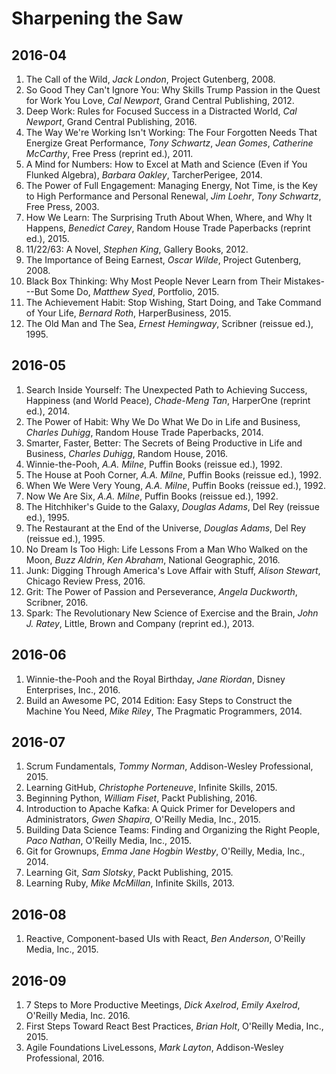 # Sharpening the Saw

## 2016-04

1. The Call of the Wild, _Jack London_, Project Gutenberg, 2008.
1. So Good They Can't Ignore You: Why Skills Trump Passion in the Quest for Work You Love, _Cal Newport_, Grand Central Publishing, 2012.
1. Deep Work: Rules for Focused Success in a Distracted World, _Cal Newport_, Grand Central Publishing, 2016.
1. The Way We're Working Isn't Working: The Four Forgotten Needs That Energize Great Performance, _Tony Schwartz_, _Jean Gomes_, _Catherine McCarthy_, Free Press (reprint ed.), 2011.
1. A Mind for Numbers: How to Excel at Math and Science (Even if You Flunked Algebra), _Barbara Oakley_, TarcherPerigee, 2014.
1. The Power of Full Engagement: Managing Energy, Not Time, is the Key to High Performance and Personal Renewal, _Jim Loehr_, _Tony Schwartz_, Free Press, 2003.
1. How We Learn: The Surprising Truth About When, Where, and Why It Happens, _Benedict Carey_, Random House Trade Paperbacks (reprint ed.), 2015.
1. 11/22/63: A Novel, _Stephen King_, Gallery Books, 2012.
1. The Importance of Being Earnest, _Oscar Wilde_, Project Gutenberg, 2008.
1. Black Box Thinking: Why Most People Never Learn from Their Mistakes---But Some Do, _Matthew Syed_, Portfolio, 2015.
1. The Achievement Habit: Stop Wishing, Start Doing, and Take Command of Your Life, _Bernard Roth_, HarperBusiness, 2015.
1. The Old Man and The Sea, _Ernest Hemingway_, Scribner (reissue ed.), 1995.

## 2016-05

1. Search Inside Yourself: The Unexpected Path to Achieving Success, Happiness (and World Peace), _Chade-Meng Tan_, HarperOne (reprint ed.), 2014.
1. The Power of Habit: Why We Do What We Do in Life and Business, _Charles Duhigg_, Random House Trade Paperbacks, 2014.
1. Smarter, Faster, Better: The Secrets of Being Productive in Life and Business, _Charles Duhigg_, Random House, 2016.
1. Winnie-the-Pooh, _A.A. Milne_, Puffin Books (reissue ed.), 1992.
1. The House at Pooh Corner, _A.A. Milne_, Puffin Books (reissue ed.), 1992.
1. When We Were Very Young, _A.A. Milne_, Puffin Books (reissue ed.), 1992.
1. Now We Are Six, _A.A. Milne_, Puffin Books (reissue ed.), 1992.
1. The Hitchhiker's Guide to the Galaxy, _Douglas Adams_, Del Rey (reissue ed.), 1995.
1. The Restaurant at the End of the Universe, _Douglas Adams_, Del Rey (reissue ed.), 1995.
1. No Dream Is Too High: Life Lessons From a Man Who Walked on the Moon, _Buzz Aldrin_, _Ken Abraham_, National Geographic, 2016.
1. Junk: Digging Through America's Love Affair with Stuff, _Alison Stewart_, Chicago Review Press, 2016.
1. Grit: The Power of Passion and Perseverance, _Angela Duckworth_, Scribner, 2016.
1. Spark: The Revolutionary New Science of Exercise and the Brain, _John J. Ratey_, Little, Brown and Company (reprint ed.), 2013.

## 2016-06

1. Winnie-the-Pooh and the Royal Birthday, _Jane Riordan_, Disney Enterprises, Inc., 2016.
1. Build an Awesome PC, 2014 Edition: Easy Steps to Construct the Machine You Need, _Mike Riley_, The Pragmatic Programmers, 2014.

## 2016-07

1. Scrum Fundamentals, _Tommy Norman_, Addison-Wesley Professional, 2015.
1. Learning GitHub, _Christophe Porteneuve_, Infinite Skills, 2015.
1. Beginning Python, _William Fiset_, Packt Publishing, 2016.
1. Introduction to Apache Kafka: A Quick Primer for Developers and Administrators, _Gwen Shapira_, O'Reilly Media, Inc., 2015.
1. Building Data Science Teams: Finding and Organizing the Right People, _Paco Nathan_, O'Reilly Media, Inc., 2015.
1. Git for Grownups, _Emma Jane Hogbin Westby_, O'Reilly, Media, Inc., 2014.
1. Learning Git, _Sam Slotsky_, Packt Publishing, 2015.
1. Learning Ruby, _Mike McMillan_, Infinite Skills, 2013.

## 2016-08
1. Reactive, Component-based UIs with React, _Ben Anderson_, O'Reilly Media, Inc., 2015.

## 2016-09
1. 7 Steps to More Productive Meetings, _Dick Axelrod_, _Emily Axelrod_, O'Reilly Media, Inc. 2016.
1. First Steps Toward React Best Practices, _Brian Holt_, O'Reilly Media, Inc., 2015.
1. Agile Foundations LiveLessons, _Mark Layton_, Addison-Wesley Professional, 2016.
